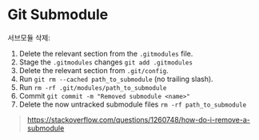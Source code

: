 # Git Submodule

서브모듈 삭제:

1. Delete the relevant section from the `.gitmodules` file.
1. Stage the `.gitmodules` changes `git add .gitmodules`
1. Delete the relevant section from `.git/config`.
1. Run `git rm --cached path_to_submodule` (no trailing slash).
1. Run `rm -rf .git/modules/path_to_submodule`
1. Commit `git commit -m "Removed submodule <name>"`
1. Delete the now untracked submodule files `rm -rf path_to_submodule`

> <https://stackoverflow.com/questions/1260748/how-do-i-remove-a-submodule>
